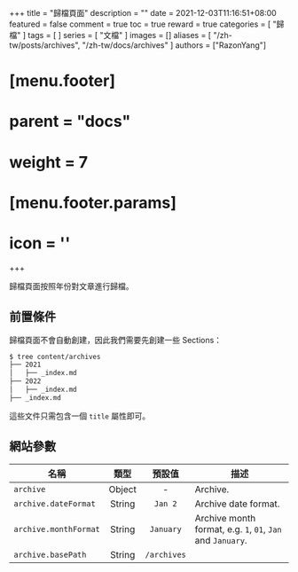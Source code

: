 +++
title = "歸檔頁面"
description = ""
date = 2021-12-03T11:16:51+08:00
featured = false
comment = true
toc = true
reward = true
categories = [
  "歸檔"
]
tags = [
]
series = [
  "文檔"
]
images = []
aliases = [
  "/zh-tw/posts/archives",
  "/zh-tw/docs/archives"
]
authors = ["RazonYang"]
# [menu.footer]
#   parent = "docs"
#   weight = 7
#   [menu.footer.params]
#     icon = '<i class="fas fa-fw fa-file-archive"></i>'
+++

歸檔頁面按照年份對文章進行歸檔。

<!--more-->

## 前置條件

歸檔頁面不會自動創建，因此我們需要先創建一些 Sections：

```bash
$ tree content/archives
├── 2021
│   ├── _index.md
├── 2022
│   ├── _index.md
├── _index.md
```

這些文件只需包含一個 `title` 屬性即可。

## 網站參數

| 名稱 | 類型 | 預設值 | 描述
|---|:-:|:-:|---
| `archive` | Object | - | Archive.
| `archive.dateFormat` | String | `Jan 2` | Archive date format.
| `archive.monthFormat` | String | `January` | Archive month format, e.g. `1`, `01`, `Jan` and `January`.
| `archive.basePath` | String | `/archives` |
